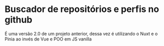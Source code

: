 # Buscador de repositórios e perfis no github

É uma versão 2.0 de um projeto anterior, dessa vez é utilizando o Nuxt e o Pinia ao invés de Vue e POO em JS vanilla
